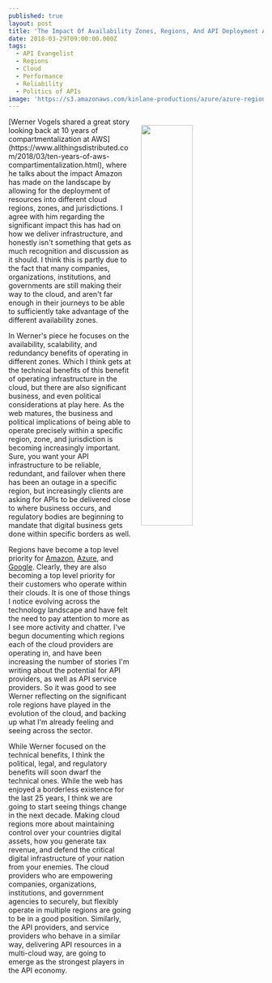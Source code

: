 ```yaml
---
published: true
layout: post
title: 'The Impact Of Availability Zones, Regions, And API Deployment Around The Globe'
date: 2018-03-29T09:00:00.000Z
tags:
  - API Evangelist
  - Regions
  - Cloud
  - Performance
  - Reliability
  - Politics of APIs
image: 'https://s3.amazonaws.com/kinlane-productions/azure/azure-regions-map.png'
---
```

<p><img src="{{ page.image }}" width="45%" align="right" style="padding: 15px;" /></p>[Werner Vogels shared a great story looking back at 10 years of compartmentalization at AWS](https://www.allthingsdistributed.com/2018/03/ten-years-of-aws-compartimentalization.html), where he talks about the impact Amazon has made on the landscape by allowing for the deployment of resources into different cloud regions, zones, and jurisdictions. I agree with him regarding the significant impact this has had on how we deliver infrastructure, and honestly isn't something that gets as much recognition and discussion as it should. I think this is partly due to the fact that many companies, organizations, institutions, and governments are still making their way to the cloud, and aren't far enough in their journeys to be able to sufficiently take advantage of the different availability zones.

In Werner's piece he focuses on the availability, scalability, and redundancy benefits of operating in different zones. Which I think gets at the technical benefits of this benefit of operating infrastructure in the cloud, but there are also significant business, and even political considerations at play here. As the web matures, the business and political implications of being able to operate precisely within a specific region, zone, and jurisdiction is becoming increasingly important. Sure, you want your API infrastructure to be reliable, redundant, and failover when there has been an outage in a specific region, but increasingly clients are asking for APIs to be delivered close to where business occurs, and regulatory bodies are beginning to mandate that digital business gets done within specific borders as well.

Regions have become a top level priority for [Amazon](https://aws.amazon.com/about-aws/global-infrastructure/), [Azure](https://azure.microsoft.com/en-us/global-infrastructure/regions/), and [Google](https://cloud.google.com/about/locations/). Clearly, they are also becoming a top level priority for their customers who operate within their clouds. It is one of those things I notice evolving across the technology landscape and have felt the need to pay attention to more as I see more activity and chatter. I've begun documenting which regions each of the cloud providers are operating in, and have been increasing the number of stories I'm writing about the potential for API providers, as well as API service providers. So it was good to see Werner reflecting on the significant role regions have played in the evolution of the cloud, and backing up what I'm already feeling and seeing across the sector.

While Werner focused on the technical benefits, I think the political, legal, and regulatory benefits will soon dwarf the technical ones. While the web has enjoyed a borderless existence for the last 25 years, I think we are going to start seeing things change in the next decade. Making cloud regions more about maintaining control over your countries digital assets, how you generate tax revenue, and defend the critical digital infrastructure of your nation from your enemies. The cloud providers who are empowering companies, organizations, institutions, and government agencies to securely, but flexibly operate in multiple regions are going to be in a good position. Similarly, the API providers, and service providers who behave in a similar way, delivering API resources in a multi-cloud way, are going to emerge as the strongest players in the API economy.
